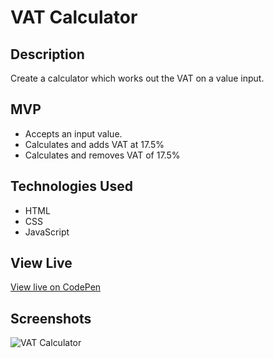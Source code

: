 # VAT Calculator

## Description

Create a calculator which works out the VAT on a value input.

## MVP

* Accepts an input value.
* Calculates and adds VAT at 17.5%
* Calculates and removes VAT of 17.5%

## Technologies Used

* HTML
* CSS
* JavaScript

## View Live
[View live on CodePen](https://codepen.io/m5fgn/pen/abLYjXw)

## Screenshots

![VAT Calculator](https://firebasestorage.googleapis.com/v0/b/images-4783e.appspot.com/o/vat_calc%2Fvatcalc.jpg?alt=media&token=07d76785-294f-40be-a732-c934533999e4)